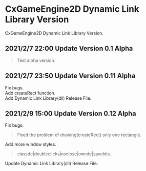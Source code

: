 # CxGameEngine2D Dynamic Link Library Version
CxGameEngine2D
Dynamic Link Library Version.

## 2021/2/7 22:00 Update Version 0.1 Alpha
>Test alpha version.

## 2021/2/7 23:50 Update Version 0.11 Alpha
Fix bugs.  
Add createRect function.  
Add Dynamic Link Library(dll) Release File.

## 2021/2/9 15:00 Update Version 0.12 Alpha
Fix bugs.
>Fixed the problem of drawing(createRect) only one rectangle. 

Add more window styles.  
>classdc|doubleclicks|noclose|owndc|savebits.

Update Dynamic Link Library(dll) Release File.
